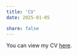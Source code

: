 ```yaml
---
title: 'CV'
date: 2025-01-05

share: false
---
```


You can view my CV <a href="/uploads/cv.pdf" target="_blank" class="btn btn-primary">here</a>.
